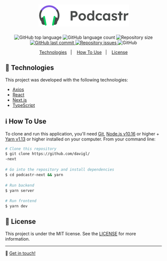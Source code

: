 <h1 align="center">
    <img alt="Podcastr" src="./.github/logo.png" />
</h1>

<p align="center">
  <img alt="GitHub top language" src="https://img.shields.io/github/languages/top/davigl/podcastr-next.svg">

  <img alt="GitHub language count" src="https://img.shields.io/github/languages/count/davigl/podcastr-next.svg">

  <img alt="Repository size" src="https://img.shields.io/github/repo-size/davigl/podcastr-next.svg">

  <a href="https://github.com/davigl/podcastr-next/commits/master">
    <img alt="GitHub last commit" src="https://img.shields.io/github/last-commit/davigl/podcastr-next.svg">
  </a>

  <a href="https://github.com/davigl/podcastr-next/issues">
    <img alt="Repository issues" src="https://img.shields.io/github/issues/davigl/podcastr-next.svg">
  </a>

  <img alt="GitHub" src="https://img.shields.io/github/license/davigl/podcastr-next.svg">
</p>

<p align="center">
  <a href="#rocket-technologies">Technologies</a>&nbsp;&nbsp;&nbsp;|&nbsp;&nbsp;&nbsp;
  <a href="#information_source-how-to-use">How To Use</a>&nbsp;&nbsp;&nbsp;|&nbsp;&nbsp;&nbsp;
  <a href="#memo-license">License</a>
</p>

## :rocket: Technologies

This project was developed with the following technologies:

- [Axios](https://github.com/axios/axios)
- [React](https://reactjs.org)
- [Next.js](https://nextjs.org/)
- [TypeScript](https://www.typescriptlang.org/)

## :information_source: How To Use

To clone and run this application, you'll need [Git](https://git-scm.com), [Node.js v10.16](https://nodejs.org/) or higher + [Yarn v1.13](https://yarnpkg.com/) or higher installed on your computer. From your command line:

```bash
# Clone this repository
$ git clone https://github.com/davigl/
-next

# Go into the repository and install dependencies
$ cd podcastr-next && yarn

# Run backend
$ yarn server

# Run frontend
$ yarn dev
```

## :memo: License

This project is under the MIT license. See the [LICENSE](https://github.com/davigl/podcastr-next/blob/master/LICENSE) for more information.

---

:wave: [Get in touch!](https://www.linkedin.com/in/davi-guimaraes/)
